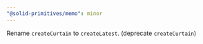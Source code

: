 ```yaml
---
"@solid-primitives/memo": minor
---
```


Rename `createCurtain` to `createLatest`. (deprecate `createCurtain`)
